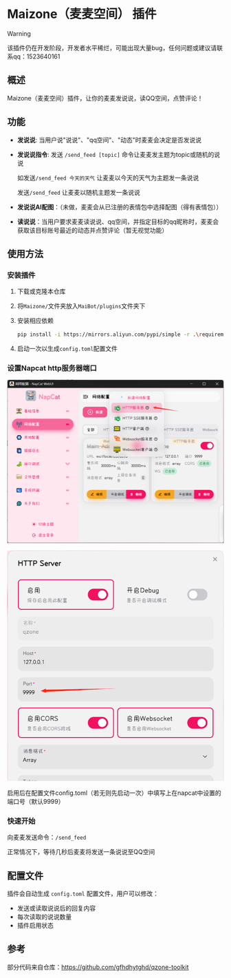 # Maizone（麦麦空间） 插件

> [!WARNING]
>
> 该插件仍在开发阶段，开发者水平稀烂，可能出现大量bug，任何问题或建议请联系qq：1523640161



## 概述
Maizone（麦麦空间）插件，让你的麦麦发说说，读QQ空间，点赞评论！

## 功能
- **发说说**: 当用户说"说说"、"qq空间"、"动态"时麦麦会决定是否发说说

- **发说说指令**: 发送 `/send_feed [topic]` 命令让麦麦发主题为topic或随机的说说

  如发送`/send_feed 今天的天气` 让麦麦以今天的天气为主题发一条说说

  发送`/send_feed` 让麦麦以随机主题发一条说说

- **发说说AI配图**：（未做，麦麦会从已注册的表情包中选择配图（得有表情包））

- **读说说**：当用户要求麦麦读说说、qq空间，并指定目标的qq昵称时，麦麦会获取该目标账号最近的动态并点赞评论（暂无视觉功能）

## 使用方法
### 安装插件

1. 下载或克隆本仓库

2. 将`Maizone/`文件夹放入`MaiBot/plugins`文件夹下

3. 安装相应依赖

   ```bash
   pip install -i https://mirrors.aliyun.com/pypi/simple -r .\requirements.txt --upgrade
   ```

   

4. 启动一次以生成`config.toml`配置文件

### 设置Napcat http服务器端口

![](napcat1.png)

![](napcat2.png)

启用后在配置文件config.toml（若无则先启动一次）中填写上在napcat中设置的端口号（默认9999）

### 快速开始
向麦麦发送命令：`/send_feed` 

正常情况下，等待几秒后麦麦将发送一条说说至QQ空间

## 配置文件
插件会自动生成 `config.toml` 配置文件，用户可以修改：
- 发送或读取说说后的回复内容
- 每次读取的说说数量
- 插件启用状态

## 参考

部分代码来自仓库：https://github.com/gfhdhytghd/qzone-toolkit
